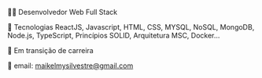 👨‍💻 Desenvolvedor Web Full Stack

🌱 Tecnologias ReactJS, Javascript, HTML, CSS, MYSQL, NoSQL, MongoDB, Node.js, TypeScript, Princípios SOLID, Arquitetura MSC, Docker...

🔌 Em transição de carreira

📩 email: maikelmysilvestre@gmail.com
